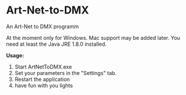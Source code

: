 # Art-Net-to-DMX
An Art-Net to DMX programm

At the moment only for Windows. Mac support may be added later. You need at least the Java JRE 1.8.0 installed. 

**Usage:**
  1. Start ArtNetToDMX.exe 
  2. Set your parameters in the "Settings" tab.
  3. Restart the application
  4. have fun with you lights
